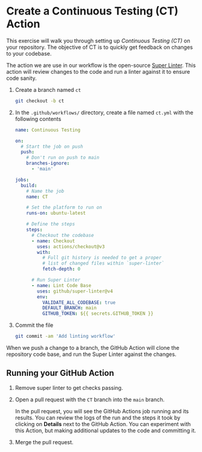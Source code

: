 # Create a Continuous Testing (CT) Action

This exercise will walk you through setting up _Continuous Testing (CT)_ on your
repository. The objective of CT is to quickly get feedback on changes to your
codebase.

The action we are use in our workflow is the open-source
[Super Linter](https://github.com/github/super-linter). This action will review
changes to the code and run a linter against it to ensure code sanity.

1. Create a branch named `ct`

   ```bash
   git checkout -b ct
   ```

2. In the `.github/workflows/` directory, create a file named `ct.yml` with the
   following contents

   ```yaml
   name: Continuous Testing

   on:
     # Start the job on push
     push:
       # Don't run on push to main
       branches-ignore:
         - 'main'

   jobs:
     build:
       # Name the job
       name: CT

       # Set the platform to run on
       runs-on: ubuntu-latest

       # Define the steps
       steps:
         # Checkout the codebase
         - name: Checkout
           uses: actions/checkout@v3
           with:
             # Full git history is needed to get a proper
             # list of changed files within `super-linter`
             fetch-depth: 0

         # Run Super Linter
         - name: Lint Code Base
           uses: github/super-linter@v4
           env:
             VALIDATE_ALL_CODEBASE: true
             DEFAULT_BRANCH: main
             GITHUB_TOKEN: ${{ secrets.GITHUB_TOKEN }}
   ```

3. Commit the file

   ```bash
   git commit -am 'Add linting workflow'
   ```

When we push a change to a branch, the GitHub Action will clone the repository
code base, and run the Super Linter against the changes.

## Running your GitHub Action

1. Remove super linter to get checks passing.

1. Open a pull request with the `CT` branch into the `main` branch.

   In the pull request, you will see the GitHub Actions job running and its
   results. You can review the logs of the run and the steps it took by clicking
   on **Details** next to the GitHub Action. You can experiment with this
   Action, but making additional updates to the code and committing it.

1. Merge the pull request.
